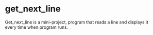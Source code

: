 # get_next_line
Get_next_line is a mini-project, program that reads a line and displays it every time when program runs.
